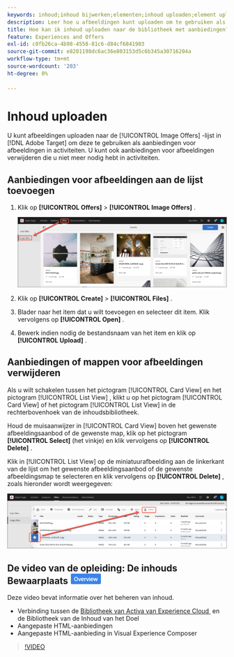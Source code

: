 ```yaml
---
keywords: inhoud;inhoud bijwerken;elementen;inhoud uploaden;element uploaden
description: Leer hoe u afbeeldingen kunt uploaden om te gebruiken als afbeeldingsaanbiedingen in Adobe Target.
title: Hoe kan ik inhoud uploaden naar de bibliotheek met aanbiedingen?
feature: Experiences and Offers
exl-id: c0fb26ca-4b98-4558-81c6-d84cf6841903
source-git-commit: e8201198dc6ac36e803153d5c6b345a30716204a
workflow-type: tm+mt
source-wordcount: '203'
ht-degree: 0%

---
```


# Inhoud uploaden

U kunt afbeeldingen uploaden naar de [!UICONTROL Image Offers] -lijst in [!DNL Adobe Target] om deze te gebruiken als aanbiedingen voor afbeeldingen in activiteiten. U kunt ook aanbiedingen voor afbeeldingen verwijderen die u niet meer nodig hebt in activiteiten.

## Aanbiedingen voor afbeeldingen aan de lijst toevoegen

1. Klik op **[!UICONTROL Offers]** > **[!UICONTROL Image Offers]** .

   ![&#x200B; Aanbiedingen > Aanbiedingen van het Beeld &#x200B;](/help/main/c-experiences/c-manage-content/assets/image-offers-tab.png)

1. Klik op **[!UICONTROL Create]** > **[!UICONTROL Files]** .
1. Blader naar het item dat u wilt toevoegen en selecteer dit item. Klik vervolgens op **[!UICONTROL Open]** .
1. Bewerk indien nodig de bestandsnaam van het item en klik op **[!UICONTROL Upload]** .

## Aanbiedingen of mappen voor afbeeldingen verwijderen

Als u wilt schakelen tussen het pictogram [!UICONTROL Card View] en het pictogram [!UICONTROL List View] , klikt u op het pictogram [!UICONTROL Card View] of het pictogram [!UICONTROL List View] in de rechterbovenhoek van de inhoudsbibliotheek.

Houd de muisaanwijzer in [!UICONTROL Card View] boven het gewenste afbeeldingsaanbod of de gewenste map, klik op het pictogram **[!UICONTROL Select]** (het vinkje) en klik vervolgens op **[!UICONTROL Delete]** .

Klik in [!UICONTROL List View] op de miniatuurafbeelding aan de linkerkant van de lijst om het gewenste afbeeldingsaanbod of de gewenste afbeeldingsmap te selecteren en klik vervolgens op **[!UICONTROL Delete]** , zoals hieronder wordt weergegeven:

![&#x200B; Schrap geselecteerd punt &#x200B;](/help/main/c-experiences/c-manage-content/assets/delete-image-offer.png)

## De video van de opleiding: De inhouds Bewaarplaats ![&#x200B; badge van het Overzicht &#x200B;](/help/main/assets/overview.png)

Deze video bevat informatie over het beheren van inhoud.

* Verbinding tussen de [&#x200B; Bibliotheek van Activa van Experience Cloud &#x200B;](https://experienceleague.adobe.com/docs/core-services/interface/assets/creative-cloud.html?lang=nl-NL) en de Bibliotheek van de Inhoud van het Doel
* Aangepaste HTML-aanbiedingen
* Aangepaste HTML-aanbieding in Visual Experience Composer

>[!VIDEO](https://video.tv.adobe.com/v/17387)
